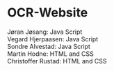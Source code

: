 # OCR-Website

Jøran Jøsang: Java Script  
Vegard Hjerpaasen: Java Script  
Sondre Alvestad: Java Script  
Martin Hodne: HTML and CSS  
Christoffer Rustad: HTML and CSS  

